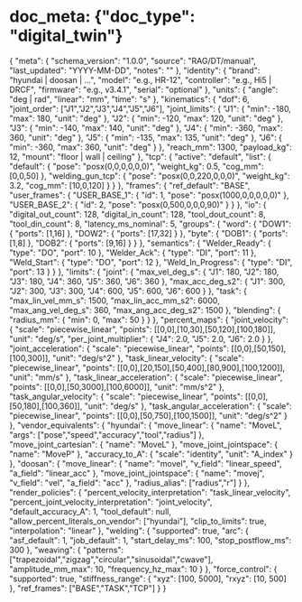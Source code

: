 # doc_meta: {"doc_type": "digital_twin"}
{
  "meta": {
    "schema_version": "1.0.0",
    "source": "RAG/DT/manual",
    "last_updated": "YYYY-MM-DD",
    "notes": ""
  },
  "identity": {
    "brand": "hyundai | doosan | ...",
    "model": "e.g., HR-12",
    "controller": "e.g., Hi5 | DRCF",
    "firmware": "e.g., v3.4.1",
    "serial": "optional"
  },
  "units": {
    "angle": "deg | rad",
    "linear": "mm",
    "time": "s"
  },
  "kinematics": {
    "dof": 6,
    "joint_order": ["J1","J2","J3","J4","J5","J6"],
    "joint_limits": {
      "J1": { "min": -180, "max": 180, "unit": "deg" },
      "J2": { "min": -120, "max": 120, "unit": "deg" },
      "J3": { "min": -140, "max": 140, "unit": "deg" },
      "J4": { "min": -360, "max": 360, "unit": "deg" },
      "J5": { "min": -135, "max": 135, "unit": "deg" },
      "J6": { "min": -360, "max": 360, "unit": "deg" }
    },
    "reach_mm": 1300,
    "payload_kg": 12,
    "mount": "floor | wall | ceiling"
  },
  "tcp": {
    "active": "default",
    "list": {
      "default": { "pose": "posx(0,0,0,0,0,0)", "weight_kg": 0.5, "cog_mm": [0,0,50] },
      "welding_gun_tcp": { "pose": "posx(0,0,220,0,0,0)", "weight_kg": 3.2, "cog_mm": [10,0,120] }
    }
  },
  "frames": {
    "ref_default": "BASE",
    "user_frames": {
      "USER_BASE_1": { "id": 1, "pose": "posx(1000,0,0,0,0,0)" },
      "USER_BASE_2": { "id": 2, "pose": "posx(0,500,0,0,0,90)" }
    }
  },
  "io": {
    "digital_out_count": 128,
    "digital_in_count": 128,
    "tool_dout_count": 8,
    "tool_din_count": 8,
    "latency_ms_nominal": 5,
    "groups": {
      "word": { "DOW1": { "ports": [1,16] }, "DOW2": { "ports": [17,32] } },
      "byte": { "DOB1": { "ports": [1,8] }, "DOB2": { "ports": [9,16] } }
    },
    "semantics": {
      "Welder_Ready": { "type": "DO", "port": 10 },
      "Welder_Ack": { "type": "DI", "port": 11 },
      "Weld_Start": { "type": "DO", "port": 12 },
      "Weld_In_Progress": { "type": "DI", "port": 13 }
    }
  },
  "limits": {
    "joint": {
      "max_vel_deg_s": { "J1": 180, "J2": 180, "J3": 180, "J4": 360, "J5": 360, "J6": 360 },
      "max_acc_deg_s2": { "J1": 300, "J2": 300, "J3": 300, "J4": 600, "J5": 600, "J6": 600 }
    },
    "task": {
      "max_lin_vel_mm_s": 1500,
      "max_lin_acc_mm_s2": 6000,
      "max_ang_vel_deg_s": 360,
      "max_ang_acc_deg_s2": 1500
    },
    "blending": {
      "radius_mm": { "min": 0, "max": 50 }
    }
  },
  "percent_maps": {
    "joint_velocity": {
      "scale": "piecewise_linear",
      "points": [[0,0],[10,30],[50,120],[100,180]],
      "unit": "deg/s",
      "per_joint_multiplier": { "J4": 2.0, "J5": 2.0, "J6": 2.0 }
    },
    "joint_acceleration": {
      "scale": "piecewise_linear",
      "points": [[0,0],[50,150],[100,300]],
      "unit": "deg/s^2"
    },
    "task_linear_velocity": {
      "scale": "piecewise_linear",
      "points": [[0,0],[20,150],[50,400],[80,900],[100,1200]],
      "unit": "mm/s"
    },
    "task_linear_acceleration": {
      "scale": "piecewise_linear",
      "points": [[0,0],[50,3000],[100,6000]],
      "unit": "mm/s^2"
    },
    "task_angular_velocity": {
      "scale": "piecewise_linear",
      "points": [[0,0],[50,180],[100,360]],
      "unit": "deg/s"
    },
    "task_angular_acceleration": {
      "scale": "piecewise_linear",
      "points": [[0,0],[50,750],[100,1500]],
      "unit": "deg/s^2"
    }
  },
  "vendor_equivalents": {
    "hyundai": {
      "move_linear": { "name": "MoveL", "args": ["pose","speed","accuracy","tool","radius"] },
      "move_joint_cartesian": { "name": "MoveL" },
      "move_joint_jointspace": { "name": "MoveP" },
      "accuracy_to_A": { "scale": "identity", "unit": "A_index" }
    },
    "doosan": {
      "move_linear": { "name": "movel", "v_field": "linear_speed", "a_field": "linear_acc" },
      "move_joint_jointspace": { "name": "movej", "v_field": "vel", "a_field": "acc" },
      "radius_alias": ["radius","r"]
    }
  },
  "render_policies": {
    "percent_velocity_interpretation": "task_linear_velocity", 
    "percent_joint_velocity_interpretation": "joint_velocity",
    "default_accuracy_A": 1,
    "tool_default": null,
    "allow_percent_literals_on_vendor": ["hyundai"], 
    "clip_to_limits": true,
    "interpolation": "linear"
  },
  "welding": {
    "supported": true,
    "arc": {
      "asf_default": 1,
      "job_default": 1,
      "start_delay_ms": 100,
      "stop_postflow_ms": 300
    },
    "weaving": {
      "patterns": ["trapezoidal","zigzag","circular","sinusoidal","cwave"],
      "amplitude_mm_max": 10,
      "frequency_hz_max": 10
    }
  },
  "force_control": {
    "supported": true,
    "stiffness_range": { "xyz": [100, 5000], "rxyz": [10, 500] },
    "ref_frames": ["BASE","TASK","TCP"]
  }
}

